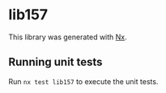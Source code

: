 # lib157

This library was generated with [Nx](https://nx.dev).

## Running unit tests

Run `nx test lib157` to execute the unit tests.
